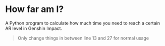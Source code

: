 # How far am I?

A Python program to calculate how much time you need to reach a certain AR level in Genshin Impact.

> Only change things in between line 13 and 27 for normal usage
